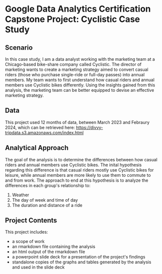 # Google Data Analytics Certification Capstone Project: Cyclistic Case Study

## Scenario
In this case study, I am a data analyst working with the marketing team at a Chicago-based bike-share company called Cyclistic. The director of marketing wants to create a marketing strategy aimed to convert casual riders (those who purchase single-ride or full-day passes) into annual members. My team wants to first understand how casual riders and annual members use Cyclistic bikes differently. Using the insights gained from this analysis, the marketing team can be better equipped to devise an effective marketing strategy.

## Data
This project used 12 months of data, between March 2023 and Febraury 2024, which can be retrieved here: <https://divvy-tripdata.s3.amazonaws.com/index.html>

## Analytical Approach
The goal of the analysis is to determine the differences between how casual riders and annual members use Cyclistic bikes. The inital hypothesis regarding this difference is that casual riders mostly use Cyclistic bikes for leisure, while annual members are more likely to use them to commute to and from work. The approach to end at this hypothesis is to analyze the differences in each group's relationship to:
  1. Weather
  2. The day of week and time of day
  3. The duration and distance of a ride

## Project Contents
This project includes:
  - a scope of work
  - an rmarkdown file containing the analysis
  - an html output of the rmarkdown file
  - a powerpoint slide deck for a presentation of the project's findings
  - standalone copies of the graphs and tables generated by the analysis and used in the slide deck
